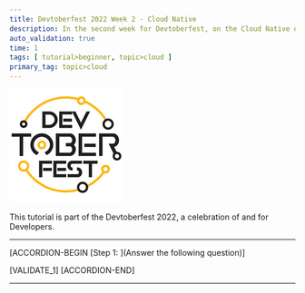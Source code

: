 ```yaml
---
title: Devtoberfest 2022 Week 2 - Cloud Native
description: In the second week for Devtoberfest, on the Cloud Native days you watched a session about the Day-2 Operations with the SAP BTP, Kyma runtime. Here we test if you have listened carefully, so go ahead and answer the question to earn extra points towards the grand prize.
auto_validation: true
time: 1
tags: [ tutorial>beginner, topic>cloud ]
primary_tag: topic>cloud
---
```


![Devtoberfest](Devtoberfest.jpg)

This tutorial is part of the Devtoberfest 2022, a celebration of and for Developers.

---

[ACCORDION-BEGIN [Step 1: ](Answer the following question)]

[VALIDATE_1]
[ACCORDION-END]

---
